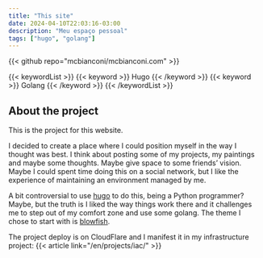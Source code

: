 ```yaml
---
title: "This site"
date: 2024-04-10T22:03:16-03:00
description: "Meu espaço pessoal"
tags: ["hugo", "golang"]
---
```


{{< github repo="mcbianconi/mcbianconi.com" >}}

{{< keywordList >}}
{{< keyword >}} Hugo {{< /keyword >}}
{{< keyword >}} Golang {{< /keyword >}}
{{< /keywordList >}}

## About the project

This is the project for this website.

I decided to create a place where I could position myself in the way I thought was best. I think about posting some of my projects, my paintings and maybe some thoughts. Maybe give space to some friends’ vision.
Maybe I could spent time doing this on a social network, but I like the experience of maintaining an environment managed by me.

A bit controversial to use [hugo](https://gohugo.io/) to do this, being a Python programmer? Maybe, but the truth is
I liked the way things work there and it challenges me to step out of my comfort zone and use some golang. The theme I chose to start with is [blowfish](https://blowfish.page/).

The project deploy is on CloudFlare and I manifest it in my infrastructure project: {{< article link="/en/projects/iac/" >}}



